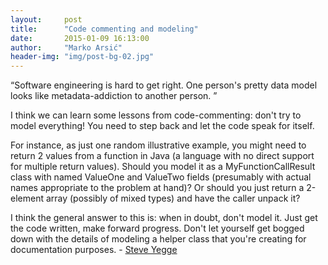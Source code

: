 ```yaml
---
layout:     post
title:      "Code commenting and modeling"
date:       2015-01-09 16:13:00
author:     "Marko Arsić"
header-img: "img/post-bg-02.jpg"
---
```


<p><q>Software engineering is hard to get right. One person's pretty data model looks like metadata-addiction to another person.

I think we can learn some lessons from code-commenting: don't try to model everything! You need to step back and let the code speak for itself.

For instance, as just one random illustrative example, you might need to return 2 values from a function in Java (a language with no direct support for multiple return values). Should you model it as a MyFunctionCallResult class with named ValueOne and ValueTwo fields (presumably with actual names appropriate to the problem at hand)? Or should you just return a 2-element array (possibly of mixed types) and have the caller unpack it?

I think the general answer to this is: when in doubt, don't model it. Just get the code written, make forward progress. Don't let yourself get bogged down with the details of modeling a helper class that you're creating for documentation purposes.</q> - <a href="http://steve-yegge.blogspot.com.br/2008/02/portrait-of-n00b.html" target="_blank">Steve Yegge</a></p>
